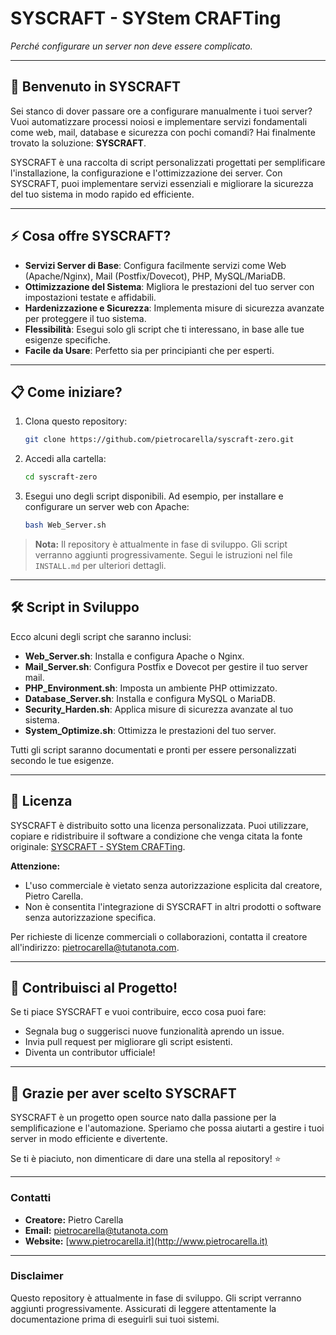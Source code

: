 # SYSCRAFT - SYStem CRAFTing

*Perché configurare un server non deve essere complicato.*

---

## 🚀 **Benvenuto in SYSCRAFT**

Sei stanco di dover passare ore a configurare manualmente i tuoi server? Vuoi automatizzare processi noiosi e implementare servizi fondamentali come web, mail, database e sicurezza con pochi comandi? Hai finalmente trovato la soluzione: **SYSCRAFT**.

SYSCRAFT è una raccolta di script personalizzati progettati per semplificare l'installazione, la configurazione e l'ottimizzazione dei server. Con SYSCRAFT, puoi implementare servizi essenziali e migliorare la sicurezza del tuo sistema in modo rapido ed efficiente.

---

## ⚡ **Cosa offre SYSCRAFT?**

- **Servizi Server di Base**: Configura facilmente servizi come Web (Apache/Nginx), Mail (Postfix/Dovecot), PHP, MySQL/MariaDB.
- **Ottimizzazione del Sistema**: Migliora le prestazioni del tuo server con impostazioni testate e affidabili.
- **Hardenizzazione e Sicurezza**: Implementa misure di sicurezza avanzate per proteggere il tuo sistema.
- **Flessibilità**: Esegui solo gli script che ti interessano, in base alle tue esigenze specifiche.
- **Facile da Usare**: Perfetto sia per principianti che per esperti.

---

## 📋 **Come iniziare?**

1. Clona questo repository:
   ```bash
   git clone https://github.com/pietrocarella/syscraft-zero.git
   ```

2. Accedi alla cartella:
   ```bash
   cd syscraft-zero
   ```

3. Esegui uno degli script disponibili. Ad esempio, per installare e configurare un server web con Apache:
   ```bash
   bash Web_Server.sh
   ```

> **Nota:** Il repository è attualmente in fase di sviluppo. Gli script verranno aggiunti progressivamente. Segui le istruzioni nel file `INSTALL.md` per ulteriori dettagli.

---

## 🛠️ **Script in Sviluppo**

Ecco alcuni degli script che saranno inclusi:

- **Web_Server.sh**: Installa e configura Apache o Nginx.
- **Mail_Server.sh**: Configura Postfix e Dovecot per gestire il tuo server mail.
- **PHP_Environment.sh**: Imposta un ambiente PHP ottimizzato.
- **Database_Server.sh**: Installa e configura MySQL o MariaDB.
- **Security_Harden.sh**: Applica misure di sicurezza avanzate al tuo sistema.
- **System_Optimize.sh**: Ottimizza le prestazioni del tuo server.

Tutti gli script saranno documentati e pronti per essere personalizzati secondo le tue esigenze.

---

## 📜 **Licenza**

SYSCRAFT è distribuito sotto una licenza personalizzata. Puoi utilizzare, copiare e ridistribuire il software a condizione che venga citata la fonte originale: [SYSCRAFT - SYStem CRAFTing](https://github.com/pietrocarella/syscraft-zero).

**Attenzione:**  
- L'uso commerciale è vietato senza autorizzazione esplicita dal creatore, Pietro Carella.  
- Non è consentita l'integrazione di SYSCRAFT in altri prodotti o software senza autorizzazione specifica.

Per richieste di licenze commerciali o collaborazioni, contatta il creatore all'indirizzo: [pietrocarella@tutanota.com](mailto:pietrocarella@tutanota.com).

---

## 🌟 **Contribuisci al Progetto!**

Se ti piace SYSCRAFT e vuoi contribuire, ecco cosa puoi fare:

- Segnala bug o suggerisci nuove funzionalità aprendo un issue.
- Invia pull request per migliorare gli script esistenti.
- Diventa un contributor ufficiale!

---

## 🙏 **Grazie per aver scelto SYSCRAFT**

SYSCRAFT è un progetto open source nato dalla passione per la semplificazione e l'automazione. Speriamo che possa aiutarti a gestire i tuoi server in modo efficiente e divertente.

Se ti è piaciuto, non dimenticare di dare una stella al repository! ⭐

---

### Contatti

- **Creatore:** Pietro Carella  
- **Email:** [pietrocarella@tutanota.com](mailto:pietrocarella@tutanota.com)  
- **Website:** [www.pietrocarella.it](http://www.pietrocarella.it)  

---

### Disclaimer

Questo repository è attualmente in fase di sviluppo. Gli script verranno aggiunti progressivamente. Assicurati di leggere attentamente la documentazione prima di eseguirli sui tuoi sistemi.
